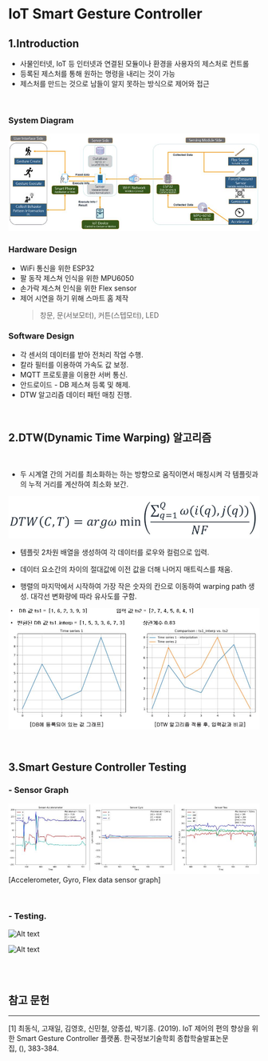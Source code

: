 IoT Smart Gesture Controller
=============

1.Introduction
-------------
- 사물인터넷, IoT 등 인터넷과 연결된 모듈이나 환경을 사용자의 제스처로 컨트롤
- 등록된 제스처를 통해 원하는 명령을 내리는 것이 가능
- 제스처를 만드는 것으로 남들이 알지 못하는 방식으로 제어와 접근

<br>

### System Diagram
![Alt text](/img/system_diagram.JPG)

### Hardware Design
* WiFi 통신을 위한 ESP32
* 팔 동작 제스쳐 인식을 위한 MPU6050
* 손가락 제스쳐 인식을 위한 Flex sensor
* 제어 시연을 하기 위해 스마트 홈 제작
    > 창문, 문(서보모터), 커튼(스텝모터), LED 

### Software Design
* 각 센서의 데이터를 받아 전처리 작업 수행.
* 칼라 필터를 이용하여 가속도 값 보정.
* MQTT 프로토콜을 이용한 서버 통신.
* 안드로이드 - DB 제스쳐 등록 및 해제.
* DTW 알고리즘 데이터 패턴 매칭 진행.

<br>

2.DTW(Dynamic Time Warping) 알고리즘
-------------

<br>

* 두 시계열 간의 거리를 최소화하는 하는 방향으로 움직이면서 매칭시켜 각 템플릿과의 누적 거리를 계산하여 최소화 보간.
  
![Alt text](/img/DTW_math.JPG)
* 템플릿 2차원 배열을 생성하여 각 데이터를 로우와 컬럼으로 입력.
  
* 데이터 요소간의 차이의 절대값에 이전 값을 더해 나머지 매트릭스를 채움.

* 행렬의 마지막에서 시작하여 가장 작은 숫자의 칸으로 이동하여 warping path 생성. 대각선 변화량에 따라 유사도를 구함.

![Alt text](/img/DTW_graph.JPG)

<br>

3.Smart Gesture Controller Testing
-------------

### -  Sensor Graph

![Alt text](/img/Sensor_visualization.JPG)
[Accelerometer, Gyro, Flex data sensor graph] 

<br>

### - Testing.
![Alt text](/img/Gesture1.gif)

![Alt text](/img/Gesture2.gif)

<br>
<br>

참고 문헌
-------------

***

[1] 최동식, 고재일, 김영호, 신민철, 양종섭, 박기홍. (2019). IoT 제어의 편의 향상을 위한 Smart Gesture Controller 플랫폼. 한국정보기술학회 종합학술발표논문집, (), 383-384.